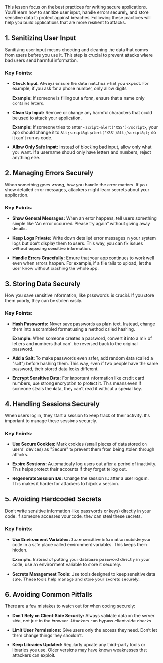 

This lesson focus on the best practices for writing secure applications. You’ll learn how to sanitize user input, handle errors securely, and store sensitive data to protect against breaches. Following these practices will help you build applications that are more resilient to attacks.



## **1. Sanitizing User Input**

Sanitizing user input means checking and cleaning the data that comes from users before you use it. This step is crucial to prevent attacks where bad users send harmful information.

### Key Points:

-   **Check Input:** Always ensure the data matches what you expect. For example, if you ask for a phone number, only allow digits.
    
    **Example:** If someone is filling out a form, ensure that a name only contains letters.
    
-   **Clean Up Input:** Remove or change any harmful characters that could be used to attack your application.
    
    **Example:** If someone tries to enter `<script>alert('XSS')</script>`, your app should change it to `&lt;script&gt;alert('XSS')&lt;/script&gt;` so it can't run as code.
    
-   **Allow Only Safe Input:** Instead of blocking bad input, allow only what you want. If a username should only have letters and numbers, reject anything else.
    


## 2. **Managing Errors Securely**

When something goes wrong, how you handle the error matters. If you show detailed error messages, attackers might learn secrets about your application.

### Key Points:

-   **Show General Messages:** When an error happens, tell users something simple like "An error occurred. Please try again" without giving away details.
    
-   **Keep Logs Private:** Write down detailed error messages in your system logs but don’t display them to users. This way, you can fix issues without exposing sensitive information.
    
-   **Handle Errors Gracefully:** Ensure that your app continues to work well even when errors happen. For example, if a file fails to upload, let the user know without crashing the whole app.


## 3. **Storing Data Securely**

How you save sensitive information, like passwords, is crucial. If you store them poorly, they can be stolen easily.

### Key Points:

-   **Hash Passwords:** Never save passwords as plain text. Instead, change them into a scrambled format using a method called hashing.
    
    **Example:** When someone creates a password, convert it into a mix of letters and numbers that can't be reversed back to the original password.
    
-   **Add a Salt:** To make passwords even safer, add random data (called a "salt") before hashing them. This way, even if two people have the same password, their stored data looks different.
    
-   **Encrypt Sensitive Data:** For important information like credit card numbers, use strong encryption to protect it. This means even if someone steals the data, they can’t read it without a special key.
 

## 4. **Handling Sessions Securely**

When users log in, they start a session to keep track of their activity. It's important to manage these sessions securely.

### Key Points:

-   **Use Secure Cookies:** Mark cookies (small pieces of data stored on users' devices) as "Secure" to prevent them from being stolen through attacks.
    
-   **Expire Sessions:** Automatically log users out after a period of inactivity. This helps protect their accounts if they forget to log out.
    
-   **Regenerate Session IDs:** Change the session ID after a user logs in. This makes it harder for attackers to hijack a session.


## 5. **Avoiding Hardcoded Secrets**

Don’t write sensitive information (like passwords or keys) directly in your code. If someone accesses your code, they can steal these secrets.

### Key Points:

-   **Use Environment Variables:** Store sensitive information outside your code in a safe place called environment variables. This keeps them hidden.
    
    **Example:** Instead of putting your database password directly in your code, use an environment variable to store it securely.
    
-   **Secrets Management Tools:** Use tools designed to keep sensitive data safe. These tools help manage and store your secrets securely.
   

## 6. **Avoiding Common Pitfalls**

There are a few mistakes to watch out for when coding securely:

-   **Don’t Rely on Client-Side Security:** Always validate data on the server side, not just in the browser. Attackers can bypass client-side checks.
    
-   **Limit User Permissions:** Give users only the access they need. Don’t let them change things they shouldn’t.
    
-   **Keep Libraries Updated:** Regularly update any third-party tools or libraries you use. Older versions may have known weaknesses that attackers can exploit.
<!--stackedit_data:
eyJoaXN0b3J5IjpbLTE1MjYwNzY3NDJdfQ==
-->